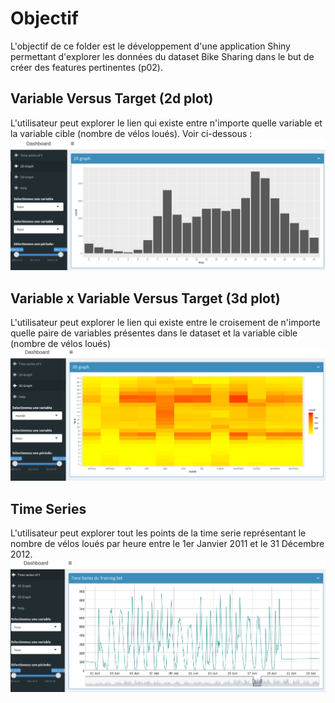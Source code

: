 # Objectif

L'objectif de ce folder est le développement d'une application Shiny permettant d'explorer les données du dataset Bike Sharing dans le but de créer des features pertinentes (p02).

## Variable Versus Target (2d plot)
L'utilisateur peut explorer le lien qui existe entre n'importe quelle variable et la variable cible (nombre de vélos loués). Voir ci-dessous :
![2dplot](img/app2d.png)

## Variable x Variable Versus Target (3d plot)
L'utilisateur peut explorer le lien qui existe entre le croisement de n'importe quelle paire de variables présentes dans le dataset et la variable cible (nombre de vélos loués)
![3dplot](img/app3d.png)

## Time Series
L'utilisateur peut explorer tout les points de la time serie représentant le nombre de vélos loués par heure entre le 1er Janvier 2011 et le 31 Décembre 2012.
![tsplot](img/appts.png)